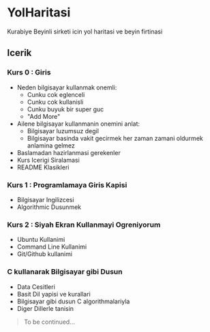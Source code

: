 # YolHaritasi
Kurabiye Beyinli sirketi icin yol haritasi ve beyin firtinasi


## Icerik

### Kurs 0 : Giris

- Neden bilgisayar kullanmak onemli:
  - Cunku cok eglenceli
  - Cunku cok kullanisli
  - Cunku buyuk bir super guc
  - "Add More"
- Ailene bilgisayar kullanmanin onemini anlat:
  - Bilgisayar luzumsuz degil
  - Bilgisayar basinda vakit gecirmek her zaman zamani oldurmek anlamina gelmez
- Baslamadan hazirlanmasi gerekenler
- Kurs Icerigi Siralamasi
- README Klasikleri

### Kurs 1 : Programlamaya Giris Kapisi

- Bilgisayar Ingilizcesi
- Algorithmic Dusunmek

### Kurs 2 : Siyah Ekran Kullanmayi Ogreniyorum

- Ubuntu Kullanimi
- Command Line Kullanimi
- Git/Github kullanimi


### C kullanarak Bilgisayar gibi Dusun

- Data Cesitleri
- Basit Dil yapisi ve kurallari
- Bilgisayar gibi dusun C algorithmalariyla
- Diger Dillerle tanisin

> To be continued...
